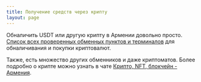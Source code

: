 ```yaml
---
title: Получение средств через крипту
layout: page
---
```


Обналичить USDT или другую крипту в Армении довольно просто.
[Список всех проверенных обменных пунктов и терминалов](https://docs.google.com/document/d/1sOzSxr_wATMvgj_GPEG8oDlt72c83WCW_rJ0NzDI1-M/view?usp=sharing)
для обналичивания и покупки криптовалют.

Также, есть множество других обменников и даже криптоматов. Более подробно о крипте можно узнать в чате
[Крипто, NFТ, блокчейн - Армения](https://t.me/cryptoitarmenia).
